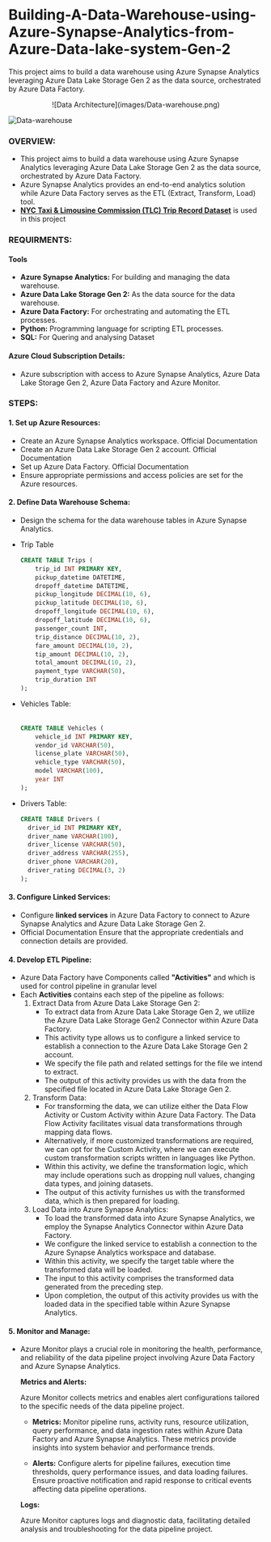 # Building-A-Data-Warehouse-using-Azure-Synapse-Analytics-from-Azure-Data-lake-system-Gen-2
This project aims to build a data warehouse using Azure Synapse Analytics leveraging Azure Data Lake Storage Gen 2 as the data source, orchestrated by Azure Data Factory.
<p align="center">
  ![Data Architecture](images/Data-warehouse.png)

  ![Data-warehouse](https://github.com/user-attachments/assets/6df9d0e1-48c6-4604-a112-3b54bebb6874)

</p>

### OVERVIEW:
- This project aims to build a data warehouse using Azure Synapse Analytics leveraging Azure Data Lake Storage Gen 2 as the data source, orchestrated by Azure Data Factory.
- Azure Synapse Analytics provides an end-to-end analytics solution while Azure Data Factory serves as the ETL (Extract, Transform, Load) tool.
- [__NYC Taxi & Limousine Commission (TLC) Trip Record Dataset__](https://www.nyc.gov/site/tlc/about/tlc-trip-record-data.page) is used in this project


### REQUIRMENTS:

 #### Tools
  - **Azure Synapse Analytics:** For building and managing the data warehouse.
  - **Azure Data Lake Storage Gen 2:** As the data source for the data warehouse.
  - **Azure Data Factory:** For orchestrating and automating the ETL processes.
  - **Python:** Programming language for scripting ETL processes.
  - **SQL:** For Quering and analysing Dataset


 #### Azure Cloud Subscription Details:
- Azure subscription with access to Azure Synapse Analytics, Azure Data Lake Storage Gen 2, Azure Data Factory and Azure Monitor.

 ### STEPS:

 #### 1. Set up Azure Resources:
- Create an Azure Synapse Analytics workspace. Official Documentation
- Create an Azure Data Lake Storage Gen 2 account. Official Documentation
- Set up Azure Data Factory. Official Documentation
- Ensure appropriate permissions and access policies are set for the Azure resources.

#### 2. Define Data Warehouse Schema:
- Design the schema for the data warehouse tables in Azure Synapse Analytics.

- Trip Table

  ``` sql
  CREATE TABLE Trips (
      trip_id INT PRIMARY KEY,
      pickup_datetime DATETIME,
      dropoff_datetime DATETIME,
      pickup_longitude DECIMAL(10, 6),
      pickup_latitude DECIMAL(10, 6),
      dropoff_longitude DECIMAL(10, 6),
      dropoff_latitude DECIMAL(10, 6),
      passenger_count INT,
      trip_distance DECIMAL(10, 2),
      fare_amount DECIMAL(10, 2),
      tip_amount DECIMAL(10, 2),
      total_amount DECIMAL(10, 2),
      payment_type VARCHAR(50),
      trip_duration INT
  );

  ```
- Vehicles Table:

  ``` sql

  CREATE TABLE Vehicles (
      vehicle_id INT PRIMARY KEY,
      vendor_id VARCHAR(50),
      license_plate VARCHAR(50),
      vehicle_type VARCHAR(50),
      model VARCHAR(100),
      year INT
  );

  ```
- Drivers Table:

  ``` sql
  CREATE TABLE Drivers (
    driver_id INT PRIMARY KEY,
    driver_name VARCHAR(100),
    driver_license VARCHAR(50),
    driver_address VARCHAR(255),
    driver_phone VARCHAR(20),
    driver_rating DECIMAL(3, 2)
  );
  ```


#### 3. Configure Linked Services:
- Configure **linked services** in Azure Data Factory to connect to Azure Synapse Analytics and Azure Data Lake Storage Gen 2. 
- Official Documentation Ensure that the appropriate credentials and connection details are provided.

#### 4. Develop ETL Pipeline:

- Azure Data Factory have Components called **"Activities"** and which is used for control pipeline in granular level
- Each  **Activities** contains each step of the pipeline as follows:
  1. Extract Data from Azure Data Lake Storage Gen 2:
       - To extract data from Azure Data Lake Storage Gen 2, we utilize the Azure Data Lake Storage Gen2 Connector within Azure Data Factory. 
       - This activity type allows us to configure a linked service to establish a connection to the Azure Data Lake Storage Gen 2 account. 
       - We specify the file path and related settings for the file we intend to extract. 
       - The output of this activity provides us with the data from the specified file located in Azure Data Lake Storage Gen 2.
  2. Transform Data:
        - For transforming the data, we can utilize either the Data Flow Activity or Custom Activity within Azure Data Factory. The Data Flow Activity facilitates visual data transformations through mapping data flows. 
        - Alternatively, if more customized transformations are required, we can opt for the Custom Activity, where we can execute custom transformation scripts written in languages like Python. 
        - Within this activity, we define the transformation logic, which may include operations such as dropping null values, changing data types, and joining datasets. 
        - The output of this activity furnishes us with the transformed data, which is then prepared for loading. 
  3. Load Data into Azure Synapse Analytics:
        - To load the transformed data into Azure Synapse Analytics, we employ the Synapse Analytics Connector within Azure Data Factory. 
        - We configure the linked service to establish a connection to the Azure Synapse Analytics workspace and database. 
        - Within this activity, we specify the target table where the transformed data will be loaded. 
        - The input to this activity comprises the transformed data generated from the preceding step. 
        - Upon completion, the output of this activity provides us with the loaded data in the specified table within Azure Synapse Analytics. 

#### 5. Monitor and Manage:

  - Azure Monitor plays a crucial role in monitoring the health, performance, and reliability of the data pipeline project involving Azure Data Factory and Azure Synapse Analytics.

    **Metrics and Alerts:**
    
     Azure Monitor collects metrics and enables alert configurations tailored to the specific needs of the data pipeline project.

      - **Metrics:** Monitor pipeline runs, activity runs, resource utilization, query performance, and data ingestion rates within Azure Data Factory and Azure Synapse Analytics. These metrics provide insights into system behavior and performance trends.

      - **Alerts:** Configure alerts for pipeline failures, execution time thresholds, query performance issues, and data loading failures. Ensure proactive notification and rapid response to critical events affecting data pipeline operations.

    **Logs:**

    Azure Monitor captures logs and diagnostic data, facilitating detailed analysis and troubleshooting for the data pipeline project.
